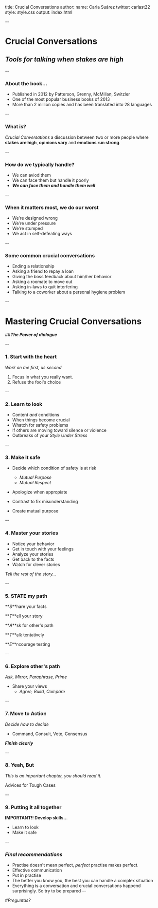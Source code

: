 title: Crucial Conversations
author:
  name: Carla Suárez
  twitter: carlast22
style: style.css
output: index.html

--
# Crucial Conversations
## _Tools for talking when stakes are high_

--
### About the book...


* Published in 2012 by Patterson, Grenny, McMillan, Switzler
* One of the most popular business books of 2013
* More than 2 million copies and has been translated into 28 languages

--
### What is?


_Crucial Conversations_ a discussion between two or more people where
**stakes are high**, **opinions vary** and **emotions run strong**.

--
### How do we typically handle?


* We can aviod them
* We can face them but handle it poorly
* **_We can face them and handle them well_**

--
### When it matters most, we do our worst


* We're designed wrong
* We're under pressure
* We're stumped
* We act in self-defeating ways

--
### Some common crucial conversations


* Ending a relationship
* Asking a friend to repay a loan
* Giving the boss feedback about him/her behavior
* Asking a roomate to move out
* Asking in-laws to quit interfering
* Talking to a coworker about a personal hygiene problem

--
# Mastering Crucial Conversations
##**_The Power of dialogue_**

--
### **1. Start with the heart**


_Work on me first, us second_

  1. Focus in what you really want.
  2. Refuse the fool's choice

--
### **2. Learn to look**


* Content _and_ conditions
* When things become crucial
* Whatch for safety problems
* If others are moving toward silence or violence
* Outbreaks of your _Style Under Stress_

--
### **3. Make it safe**


* Decide which condition of safety is at risk
  * _Mutual Purpose_
  * _Mutual Respect_


* Apologize when appropiate
* Contrast to fix misunderstanding
* Create mutual purpose

--
### **4. Master your stories**


* Notice your behavior
* Get in touch with your feelings
* Analyze your stories
* Get back to the facts
* Watch for clever stories

_Tell the rest of the story..._

--
### **5. STATE my path**


**_S_**hare your facts

**_T_**ell your story

**_A_**sk for other's path

**_T_**alk tentatively

**_E_**ncourage testing

--
### **6. Explore other's path**


_Ask, Mirror, Paraphrase, Prime_

* Share your views
  * _Agree, Build, Compare_ 


--
### **7. Move to Action**


_Decide how to decide_
  * Command, Consult, Vote, Consensus

**_Finish clearly_**

--
### **8. Yeah, But**


_This is an important chapter, you should read it._

Advices for Tough Cases

--
### **9. Putting it all together**


**IMPORTANT!! Develop skills...**

* Learn to look
* Make it safe

--
### **_Final recommendations_**


* Practise doesn't mean perfect, _perfect_ practise makes perfect.
* Effective communication
* Put in practise
* The better you know you, the best you can handle a complex situation
* Everything is a conversation and crucial conversations happend surprisingly. So try to be prepared
--

#_Preguntas?_

